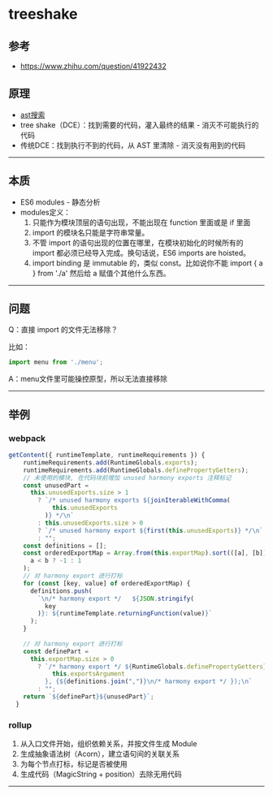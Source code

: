 # treeshake

## 参考
  - https://www.zhihu.com/question/41922432

## 原理
  - [ast搜索](https://sorrycc.com/code-extraction/)
  - tree shake（DCE）：找到需要的代码，灌入最终的结果 - 消灭不可能执行的代码
  - 传统DCE：找到执行不到的代码，从 AST 里清除 - 消灭没有用到的代码

---

## 本质
  - ES6 modules - 静态分析
  - modules定义：
    1. 只能作为模块顶层的语句出现，不能出现在 function 里面或是 if 里面
    2. import 的模块名只能是字符串常量。
    3. 不管 import 的语句出现的位置在哪里，在模块初始化的时候所有的 import 都必须已经导入完成。换句话说，ES6 imports are hoisted。
    4. import binding 是 immutable 的，类似 const。比如说你不能 import { a } from './a' 然后给 a 赋值个其他什么东西。

---

## 问题
Q：直接 import 的文件无法移除？

比如：
```js
import menu from './menu';
```

A：menu文件里可能操控原型，所以无法直接移除

---

## 举例

### webpack

```js
getContent({ runtimeTemplate, runtimeRequirements }) {
    runtimeRequirements.add(RuntimeGlobals.exports);
    runtimeRequirements.add(RuntimeGlobals.definePropertyGetters);
    // 未使用的模块, 在代码块前增加 unused harmony exports 注释标记
    const unusedPart =
      this.unusedExports.size > 1
        ? `/* unused harmony exports ${joinIterableWithComma(
            this.unusedExports
          )} */\n`
        : this.unusedExports.size > 0
        ? `/* unused harmony export ${first(this.unusedExports)} */\n`
        : "";
    const definitions = [];
    const orderedExportMap = Array.from(this.exportMap).sort(([a], [b]) =>
      a < b ? -1 : 1
    );
    // 对 harmony export 进行打标
    for (const [key, value] of orderedExportMap) {
      definitions.push(
        `\n/* harmony export */   ${JSON.stringify(
          key
        )}: ${runtimeTemplate.returningFunction(value)}`
      );
    }
    
    // 对 harmony export 进行打标
    const definePart =
      this.exportMap.size > 0
        ? `/* harmony export */ ${RuntimeGlobals.definePropertyGetters}(${
            this.exportsArgument
          }, {${definitions.join(",")}\n/* harmony export */ });\n`
        : "";
    return `${definePart}${unusedPart}`;
  }
```

### rollup

1. 从入口文件开始，组织依赖关系，并按文件生成 Module
2. 生成抽象语法树（Acorn），建立语句间的关联关系
3. 为每个节点打标，标记是否被使用
4. 生成代码（MagicString + position）去除无用代码

---

